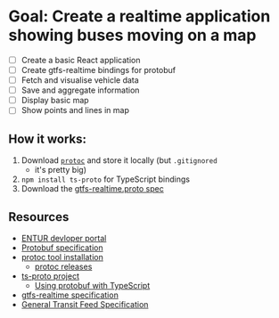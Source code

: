 # Goal: Create a realtime application showing buses moving on a map

- [ ] Create a basic React application
- [ ] Create gtfs-realtime bindings for protobuf
- [ ] Fetch and visualise vehicle data
- [ ] Save and aggregate information
- [ ] Display basic map
- [ ] Show points and lines in map

## How it works:

1. Download [`protoc`](https://github.com/protocolbuffers/protobuf/releases) and store it locally (but `.gitignored`
   - it's pretty big)
2. `npm install ts-proto` for TypeScript bindings
3. Download the [gtfs-realtime.proto spec](https://github.com/google/transit/blob/master/gtfs-realtime/proto/gtfs-realtime.proto)

## Resources

- [ENTUR devloper portal](https://developer.entur.org/pages-real-time-api)
- [Protobuf specification](https://protobuf.dev/)
- [protoc tool installation](https://grpc.io/docs/protoc-installation/)
  - [protoc releases](https://github.com/protocolbuffers/protobuf/releases)
- [ts-proto project](https://github.com/stephenh/ts-proto)
  - [Using protobuf with TypeScript](https://dev.to/icarossio/using-protobuf-with-typescript-2gdj)
- [gtfs-realtime specification](https://github.com/google/transit/blob/master/gtfs-realtime/proto/gtfs-realtime.proto)
- [General Transit Feed Specification](https://gtfs.org/)

